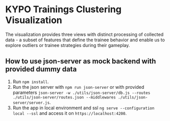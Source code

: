 # KYPO Trainings Clustering Visualization

The visualization provides three views with distinct processing of collected data - a subset of features that define the trainee behavior and enable us to explore outliers or trainee strategies during their gameplay. 

## How to use json-server as mock backend with provided dummy data

1.  Run `npm install`.
2.  Run the json server with `npm run json-server` or with provided parameters `json-server -w ./utils/json-server/db.js --routes ./utils/json-server/routes.json --middlewares ./utils/json-server/server.js`.
3.  Run the app in local environment and ssl `ng serve --configuration local --ssl` and access it on `https://localhost:4200`.
